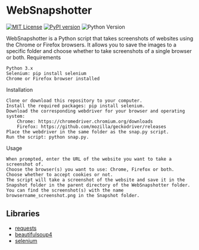 # WebSnapshotter
[![MIT License](https://img.shields.io/badge/License-MIT-green.svg)](https://choosealicense.com/licenses/mit/)
[![PyPI version](https://badge.fury.io/py/PACKAGE_NAME.svg)](https://badge.fury.io/py/PACKAGE_NAME)
![Python Version](https://img.shields.io/badge/python-3.9%20%7C%203.10-blue)

WebSnapshotter is a Python script that takes screenshots of websites using the Chrome or Firefox browsers. It allows you to save the images to a specific folder and choose whether to take screenshots of a single browser or both.
Requirements

    Python 3.x
    Selenium: pip install selenium
    Chrome or Firefox browser installed

Installation

    Clone or download this repository to your computer.
    Install the required packages: pip install selenium.
    Download the corresponding webdriver for your browser and operating system:
        Chrome: https://chromedriver.chromium.org/downloads
        Firefox: https://github.com/mozilla/geckodriver/releases
    Place the webdriver in the same folder as the snap.py script.
    Run the script: python snap.py.

Usage

    When prompted, enter the URL of the website you want to take a screenshot of.
    Choose the browser(s) you want to use: Chrome, Firefox or both.
    Choose whether to accept cookies or not.
    The script will take a screenshot of the website and save it in the Snapshot folder in the parent directory of the WebSnapshotter folder.
    You can find the screenshot(s) with the name browsername_screenshot.png in the Snapshot folder.

## Libraries

 - [requests](https://pypi.org/project/requests/)
 - [beautifulsoup4](https://pypi.org/project/beautifulsoup4/)
 - [selenium](https://selenium-python.readthedocs.io/)
